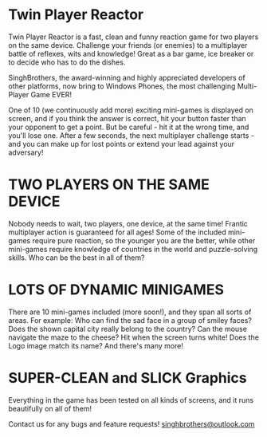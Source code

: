 # Twin Player Reactor
Twin Player Reactor is a fast, clean and funny reaction game for two players on the same device.
Challenge your friends (or enemies) to a multiplayer battle of reflexes, wits and knowledge! Great as a bar game, ice breaker or to decide who has to do the dishes.

SinghBrothers, the award-winning and highly appreciated developers of other platforms, now bring to Windows Phones, the most challenging Multi-Player Game EVER!

One of 10 (we continuously add more) exciting mini-games is displayed on screen, and if you think the answer is correct, hit your button faster than your opponent to get a point. But be careful - hit it at the wrong time, and you'll lose one. After a few seconds, the next multiplayer challenge starts - and you can make up for lost points or extend your lead against your adversary!

# TWO PLAYERS ON THE SAME DEVICE
Nobody needs to wait, two players, one device, at the same time! Frantic multiplayer action is guaranteed for all ages! Some of the included mini-games require pure reaction, so the younger you are the better, while other mini-games require knowledge of countries in the world and puzzle-solving skills. Who can be the best in all of them?

# LOTS OF DYNAMIC MINIGAMES
There are 10 mini-games included (more soon!), and they span all sorts of areas. For example: Who can find the sad face in a group of smiley faces? Does the shown capital city really belong to the country? Can the mouse navigate the maze to the cheese? Hit when the screen turns white! Does the Logo image match its name? And there's many more!

# SUPER-CLEAN and SLICK Graphics
Everything in the game has been tested on all kinds of screens, and it runs beautifully on all of them!

Contact us for any bugs and feature requests!
singhbrothers@outlook.com
